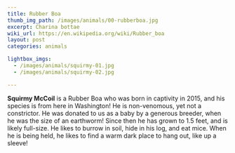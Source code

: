 ```yaml
---
title: Rubber Boa
thumb_img_path: /images/animals/00-rubberboa.jpg
excerpt: Charina bottae
wiki_url: https://en.wikipedia.org/wiki/Rubber_boa
layout: post
categories: animals

lightbox_imgs:
  - /images/animals/squirmy-01.jpg
  - /images/animals/squirmy-02.jpg

---
```


**Squirmy McCoil** is a Rubber Boa who was born in captivity in 2015, and his species is from here
in Washington! He is non-venomous, yet not a constrictor. He was donated to us as a baby by a
generous breeder, when he was the size of an earthworm! Since then he has grown to 1.5 feet,
and is likely full-size. He likes to burrow in soil, hide in his log, and eat mice. When he is
being held, he likes to find a warm dark place to hang out, like up a sleeve!
